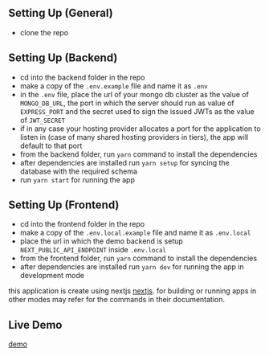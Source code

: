 ## Setting Up (General)

- clone the repo

## Setting Up (Backend)

- cd into the backend folder in the repo
- make a copy of the `.env.example` file and name it as `.env`
- in the `.env` file, place the url of your mongo db cluster as the value of `MONGO_DB_URL`, the port in which the server should run as value of `EXPRESS_PORT` and the secret used to sign the issued JWTs as the value of `JWT_SECRET`
- if in any case your hosting provider allocates a port for the application to listen in (case of many shared hosting providers in tiers), the app will default to that port
- from the backend folder, run `yarn` command to install the dependencies
- after dependencies are installed run `yarn setup` for syncing the database with the required schema
- run `yarn start` for running the app

## Setting Up (Frontend)

- cd into the frontend folder in the repo
- make a copy of the `.env.local.example` file and name it as `.env.local`
- place the url in which the demo backend is setup `NEXT_PUBLIC_API_ENDPOINT` inside `.env.local`
- from the frontend folder, run `yarn` command to install the dependencies
- after dependencies are installed run `yarn dev` for running the app in development mode

this application is create using nextjs [nextjs](https://nextjs.org/). for building or running apps in other modes may refer for the commands in their documentation.

## Live Demo

[demo](https://open-auto-demo.vercel.app/)
